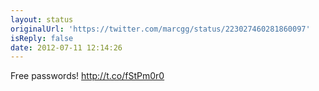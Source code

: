 ```yaml
---
layout: status
originalUrl: 'https://twitter.com/marcgg/status/223027460281860097'
isReply: false
date: 2012-07-11 12:14:26
---
```


Free passwords! http://t.co/fStPm0r0
